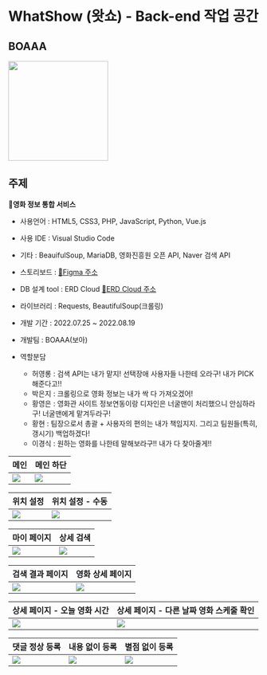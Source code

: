 WhatShow (왓쇼) - Back-end 작업 공간
=====
## BOAAA
<img src="https://user-images.githubusercontent.com/101936519/185729612-9ea98b16-7dc0-4777-ad31-5e38d46f2520.png" width=200px>

주제
------
**🎥영화 정보 통합 서비스**

- 사용언어 : HTML5, CSS3, PHP, JavaScript, Python, Vue.js

- 사용 IDE : Visual Studio Code

- 기타 : BeauifulSoup, MariaDB, 영화진흥원 오픈 API, Naver 검색 API

- 스토리보드 : [:link:Figma 주소](https://www.figma.com/file/gqcSmteUW8AytmntGTJP7x/WahtShow_%EC%8A%A4%ED%86%A0%EB%A6%AC%EB%B3%B4%EB%93%9C?node-id=1%3A6)

- DB 설계 tool : ERD Cloud [:link:ERD Cloud 주소](https://www.erdcloud.com/d/Jhbdz3qkTWXgCwCBY)

- 라이브러리 : Requests, BeautifulSoup(크롤링)

- 개발 기간 : 2022.07.25 ~ 2022.08.19

- 개발팀 : BOAAA(보아)

- 역할분담
  - 허영롱 : 검색 API는 내가 맡지! 선택장애 사용자들 나한테 오라구! 내가 PICK해준다고!!
  - 박은지 : 크롤링으로 영화 정보는 내가 싹 다 가져오겠어!
  - 황영은 : 영화관 사이트 정보연동이랑 디자인은 너굴맨이 처리했으니 안심하라구! 너굴맨에게 맡겨두라구!
  - 황현 : 팀장으로서 총괄 + 사용자의 편의는 내가 책임지지. 그리고 팀원들(특히, 갱시기) 백업하겠다!
  - 이경식 : 원하는 영화를 나한테 말해보라구!! 내가 다 찾아줄게!!
  
|메인|메인 하단|
|-------------|------------|
|<img src="https://user-images.githubusercontent.com/101936519/185729661-704e2860-ff63-42d6-98b8-57c1f2f74990.jpg">|<img src="https://user-images.githubusercontent.com/101936519/185729674-847ecad8-0222-4086-9692-fe149da50d17.jpg">|

|위치 설정|위치 설정 - 수동|
|-------------|------------|
|<img src="https://user-images.githubusercontent.com/101936519/185729724-1e03b5e8-ae9b-41a7-803c-1a39248ad876.jpg">|<img src="https://user-images.githubusercontent.com/101936519/185729713-a8ee62a9-0feb-4ee6-963a-8d56ea401b46.jpg">|

|마이 페이지|상세 검색|
|-------------|------------|
|<img src="https://user-images.githubusercontent.com/101936519/185729741-69deb851-7817-4089-84ad-b3cacc53ff1f.jpg">|<img src="https://user-images.githubusercontent.com/101936519/185729746-e9ba252e-029e-4ddb-91e2-899131d16945.jpg">|


|검색 결과 페이지|영화 상세 페이지|
|-------------|------------|
|<img src="https://user-images.githubusercontent.com/101936519/185729770-3151b70d-0646-4d9b-8b5d-5e435e7675d1.jpg">|<img src="https://user-images.githubusercontent.com/101936519/185729792-c0aa0224-2e12-4fe3-9e5b-54232d67a47d.jpg">|

|상세 페이지 - 오늘 영화 시간|상세 페이지 - 다른 날짜 영화 스케줄 확인|
|-------------|------------|
|<img src="https://user-images.githubusercontent.com/101936519/185729814-3e59f16a-3610-4d22-8dbc-9cbaa6989be5.jpg">|<img src="https://user-images.githubusercontent.com/101936519/185729823-f6d815b8-28de-4b39-b149-1fa5b0141f15.jpg">|

|댓글 정상 등록|내용 없이 등록|별점 없이 등록|
|-------------|------------|------------|
|<img src="https://user-images.githubusercontent.com/101936519/185729862-bd5f5ef2-7605-40cf-9fbe-ad40cb191468.jpg">|<img src="https://user-images.githubusercontent.com/101936519/185729868-009031d5-f68f-46dc-9c94-244ec54d1bf2.jpg">|<img src="https://user-images.githubusercontent.com/101936519/185729877-981a6f7f-ccd4-4d7b-bc56-adecd1968b65.jpg">|
